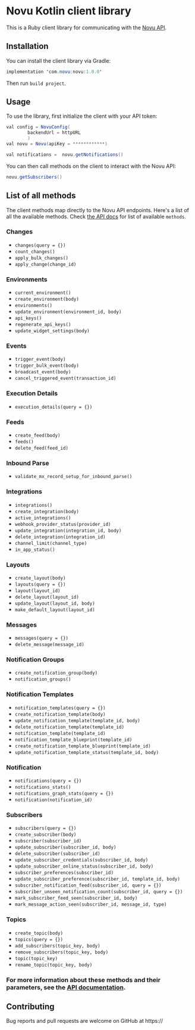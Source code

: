 # Novu Kotlin client library

This is a Ruby client library for communicating with the [Novu API](https://api.novu.co/api).

## Installation

You can install the client library via Gradle:

```java
implementation 'com.novu:novu:1.0.0'
```

Then run `build project`.

## Usage

To use the library, first initialize the client with your API token:

```java
val config = NovuConfig(
        backendUrl = httpURL
        )
val novu = Novu(apiKey = ************)

val notifications =  novu.getNotifications()
```

You can then call methods on the client to interact with the Novu API:

```java
novu.getSubscribers()
```

## List of all methods

The client methods map directly to the Novu API endpoints. Here's a list of all the available methods. Check [the API docs](https://docs.novu.co/api/overview) for list of available `methods`.

### Changes

- `changes(query = {})`
- `count_changes()`
- `apply_bulk_changes()`
- `apply_change(change_id)`

### Environments

- `current_environment()`
- `create_environment(body)`
- `environments()`
- `update_environment(environment_id, body)`
- `api_keys()`
- `regenerate_api_keys()`
- `update_widget_settings(body)`

### Events

- `trigger_event(body)`
- `trigger_bulk_event(body)`
- `broadcast_event(body)`
- `cancel_triggered_event(transaction_id)`

### Execution Details

- `execution_details(query = {})`

### Feeds

- `create_feed(body)`
- `feeds()`
- `delete_feed(feed_id)`

### Inbound Parse

- `validate_mx_record_setup_for_inbound_parse()`

### Integrations

- `integrations()`
- `create_integration(body)`
- `active_integrations()`
- `webhook_provider_status(provider_id)`
- `update_integration(integration_id, body)`
- `delete_integration(integration_id)`
- `channel_limit(channel_type)`
- `in_app_status()`

### Layouts

- `create_layout(body) `
- `layouts(query = {})`
- `layout(layout_id)`
- `delete_layout(layout_id)`
- `update_layout(layout_id, body)`
- `make_default_layout(layout_id)`

### Messages

- `messages(query = {})`
- `delete_message(message_id)`

### Notification Groups

- `create_notification_group(body)`
- `notification_groups()`

### Notification Templates

- `notification_templates(query = {})`
- `create_notification_template(body)`
- `update_notification_template(template_id, body)`
- `delete_notification_template(template_id)`
- `notification_template(template_id)`
- `notification_template_blueprint(template_id)`
- `create_notification_template_blueprint(template_id)`
- `update_notification_template_status(template_id, body)`

### Notification

- `notifications(query = {})`
- `notifications_stats()`
- `notifications_graph_stats(query = {})`
- `notification(notification_id)`

### Subscribers

- `subscribers(query = {}) `
- `create_subscriber(body)`
- `subscriber(subscriber_id)`
- `update_subscriber(subscriber_id, body)`
- `delete_subscriber(subscriber_id)`
- `update_subscriber_credentials(subscriber_id, body)`
- `update_subscriber_online_status(subscriber_id, body)`
- `subscriber_preferences(subscriber_id)`
- `update_subscriber_preference(subscriber_id, template_id, body)`
- `subscriber_notification_feed(subscriber_id, query = {})`
- `subscriber_unseen_notification_count(subscriber_id, query = {})`
- `mark_subscriber_feed_seen(subscriber_id, body)`
- `mark_message_action_seen(subscriber_id, message_id, type)`

### Topics

- `create_topic(body)`
- `topics(query = {})`
- `add_subscribers(topic_key, body)`
- `remove_subscribers(topic_key, body)`
- `topic(topic_key)`
- `rename_topic(topic_key, body)`

### For more information about these methods and their parameters, see the [API documentation](https://docs.novu.co/api/overview).

## Contributing

Bug reports and pull requests are welcome on GitHub at https://
